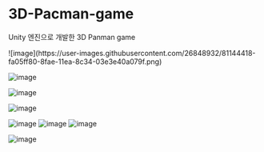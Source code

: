 # 3D-Pacman-game

Unity 엔진으로 개발한 3D Panman game 


<div>
![image](https://user-images.githubusercontent.com/26848932/81144418-fa05ff80-8fae-11ea-8c34-03e3e40a079f.png)

![image](https://user-images.githubusercontent.com/26848932/81144424-fd00f000-8fae-11ea-80de-2ad962556a67.png)

![image](https://user-images.githubusercontent.com/26848932/81144438-0427fe00-8faf-11ea-8c41-893f67bbc4db.png)

![image](https://user-images.githubusercontent.com/26848932/81144377-dfcc2180-8fae-11ea-9e1c-f84a60d460f0.png)

![image](https://user-images.githubusercontent.com/26848932/81144455-0ee29300-8faf-11ea-8819-7cc694219236.png)
![image](https://user-images.githubusercontent.com/26848932/81144462-10ac5680-8faf-11ea-984c-42fc92641f50.png)
![image](https://user-images.githubusercontent.com/26848932/81144467-13a74700-8faf-11ea-86e1-60b01df24f94.png)

![image](https://user-images.githubusercontent.com/26848932/81144471-1609a100-8faf-11ea-9758-55fb8fce166a.png)

</div>
